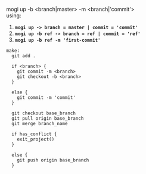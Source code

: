 
mogi up -b <branch|master> -m <branch|'commit'><br>
using:
1) **`mogi up -> branch = master | commit = 'commit'`**
2) **`mogi up -b ref -> branch = ref | commit = 'ref'`**
3) **`mogi up -b ref -m 'first-commit'`**

````
make:
  git add .

  if <branch> {
    git commit -m <branch>
    git checkout -b <branch>
  }

  else {
    git commit -m 'commit'
  }

  git checkout base_branch
  git pull origin base_branch
  git merge branch_name

  if has_conflict {
    exit_project()
  }

  else {
    git push origin base_branch
  }
````
